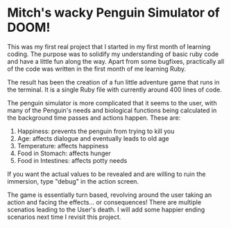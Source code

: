 # Mitch's wacky Penguin Simulator of DOOM!

This was my first real project that I started in my first month of learning coding. The purpose was to solidify my understanding of basic ruby code and have a little fun along the way. Apart from some bugfixes, practically all of the code was written in the first month of me learning Ruby.

The result has been the creation of a fun little adventure game that runs in the terminal. It is a single Ruby file with currently around 400 lines of code. 

The penguin simulator is more complicated that it seems to the user, with many of the Penguin's needs and biological functions being calculated in the background time passes and actions happen. These are:

1. Happiness: prevents the penguin from trying to kill you
2. Age: affects dialogue and eventually leads to old age
3. Temperature: affects happiness
4. Food in Stomach: affects hunger
5. Food in Intestines: affects potty needs


If you want the actual values to be revealed and are willing to ruin the immersion, type "debug" in the action screen.

The game is essentially turn based, revolving around the user taking an action and facing the effects... or consequences! There are multiple scenatios leading to the User's death. I will add some happier ending scenarios next time I revisit this project.

